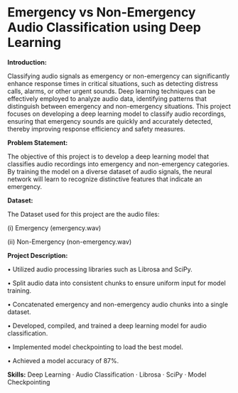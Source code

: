 # Emergency vs Non-Emergency Audio Classification using Deep Learning

**Introduction:**

Classifying audio signals as emergency or non-emergency can significantly enhance response times in critical situations, such as detecting distress calls, alarms, or other urgent sounds. Deep learning techniques can be effectively employed to analyze audio data, identifying patterns that distinguish between emergency and non-emergency situations. This project focuses on developing a deep learning model to classify audio recordings, ensuring that emergency sounds are quickly and accurately detected, thereby improving response efficiency and safety measures.

**Problem Statement:**

The objective of this project is to develop a deep learning model that classifies audio recordings into emergency and non-emergency categories. By training the model on a diverse dataset of audio signals, the neural network will learn to recognize distinctive features that indicate an emergency. 

**Dataset:**

The Dataset used for this project are the audio files:

(i) Emergency (emergency.wav) 

(ii) Non-Emergency (non-emergency.wav)

**Project Description:**

• Utilized audio processing libraries such as Librosa and SciPy.

• Split audio data into consistent chunks to ensure uniform input for model training.

• Concatenated emergency and non-emergency audio chunks into a single dataset.

• Developed, compiled, and trained a deep learning model for audio classification.

• Implemented model checkpointing to load the best model.

• Achieved a model accuracy of 87%.

**Skills:** Deep Learning · Audio Classification · Librosa · SciPy · Model Checkpointing
